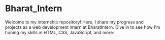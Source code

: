# Bharat_Intern
Welcome to my internship repository! Here, I share my progress and projects as a web development intern at BharatIntern. Dive in to see how I'm honing my skills in HTML, CSS, JavaScript, and more. 
